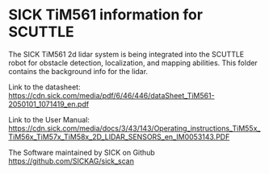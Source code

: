# SICK TiM561 information for SCUTTLE

The SICK TiM561 2d lidar system is being integrated into the SCUTTLE robot for obstacle detection, localization, and mapping abilities. This folder contains the background info for the lidar.

Link to the datasheet:
https://cdn.sick.com/media/pdf/6/46/446/dataSheet_TiM561-2050101_1071419_en.pdf

Link to the User Manual:
https://cdn.sick.com/media/docs/3/43/143/Operating_instructions_TiM55x_TiM56x_TiM57x_TiM58x_2D_LIDAR_SENSORS_en_IM0053143.PDF

The Software maintained by SICK on Github
https://github.com/SICKAG/sick_scan
